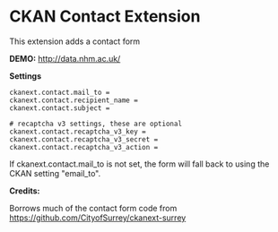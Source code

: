 # CKAN Contact Extension

This extension adds a contact form

**DEMO:** http://data.nhm.ac.uk/

**Settings**
```
ckanext.contact.mail_to =
ckanext.contact.recipient_name =
ckanext.contact.subject =

# recaptcha v3 settings, these are optional
ckanext.contact.recaptcha_v3_key = 
ckanext.contact.recaptcha_v3_secret = 
ckanext.contact.recaptcha_v3_action = 
```

If ckanext.contact.mail_to is not set, the form will fall back to using the CKAN setting "email_to".

**Credits:**

Borrows much of the contact form code from https://github.com/CityofSurrey/ckanext-surrey
